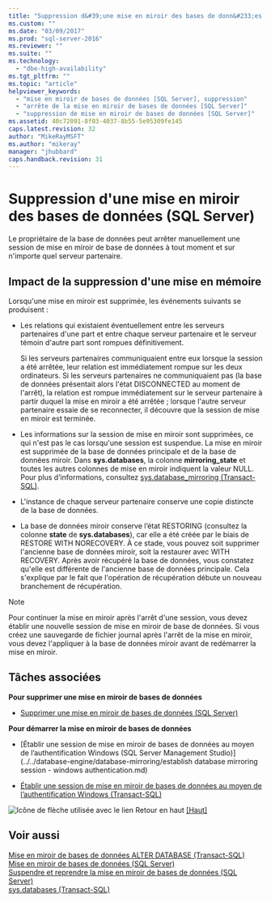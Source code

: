 ```yaml
---
title: "Suppression d&#39;une mise en miroir des bases de donn&#233;es (SQL Server) | Microsoft Docs"
ms.custom: ""
ms.date: "03/09/2017"
ms.prod: "sql-server-2016"
ms.reviewer: ""
ms.suite: ""
ms.technology: 
  - "dbe-high-availability"
ms.tgt_pltfrm: ""
ms.topic: "article"
helpviewer_keywords: 
  - "mise en miroir de bases de données [SQL Server], suppression"
  - "arrête de la mise en miroir de bases de données [SQL Server]"
  - "suppression de mise en miroir de bases de données [SQL Server]"
ms.assetid: 40c72091-8f03-4037-8b55-5e95309fe145
caps.latest.revision: 32
author: "MikeRayMSFT"
ms.author: "mikeray"
manager: "jhubbard"
caps.handback.revision: 31
---
```

# Suppression d&#39;une mise en miroir des bases de donn&#233;es (SQL Server)
  Le propriétaire de la base de données peut arrêter manuellement une session de mise en miroir de base de données à tout moment et sur n'importe quel serveur partenaire.  
  
## Impact de la suppression d'une mise en mémoire  
 Lorsqu'une mise en miroir est supprimée, les événements suivants se produisent :  
  
-   Les relations qui existaient éventuellement entre les serveurs partenaires d'une part et entre chaque serveur partenaire et le serveur témoin d'autre part sont rompues définitivement.  
  
     Si les serveurs partenaires communiquaient entre eux lorsque la session a été arrêtée, leur relation est immédiatement rompue sur les deux ordinateurs. Si les serveurs partenaires ne communiquaient pas (la base de données présentait alors l'état DISCONNECTED au moment de l'arrêt), la relation est rompue immédiatement sur le serveur partenaire à partir duquel la mise en miroir a été arrêtée ; lorsque l'autre serveur partenaire essaie de se reconnecter, il découvre que la session de mise en miroir est terminée.  
  
-   Les informations sur la session de mise en miroir sont supprimées, ce qui n'est pas le cas lorsqu'une session est suspendue. La mise en miroir est supprimée de la base de données principale et de la base de données miroir. Dans **sys.databases**, la colonne **mirroring_state** et toutes les autres colonnes de mise en miroir indiquent la valeur NULL. Pour plus d’informations, consultez [sys.database_mirroring &#40;Transact-SQL&#41;](../../relational-databases/system-catalog-views/sys-database-mirroring-transact-sql.md).  
  
-   L'instance de chaque serveur partenaire conserve une copie distincte de la base de données.  
  
-   La base de données miroir conserve l’état RESTORING (consultez la colonne **state** de **sys.databases**), car elle a été créée par le biais de RESTORE WITH NORECOVERY. À ce stade, vous pouvez soit supprimer l'ancienne base de données miroir, soit la restaurer avec WITH RECOVERY. Après avoir récupéré la base de données, vous constatez qu'elle est différente de l'ancienne base de données principale. Cela s'explique par le fait que l'opération de récupération débute un nouveau branchement de récupération.  
  
> [!NOTE]  
>  Pour continuer la mise en miroir après l'arrêt d'une session, vous devez établir une nouvelle session de mise en miroir de base de données. Si vous créez une sauvegarde de fichier journal après l'arrêt de la mise en miroir, vous devez l'appliquer à la base de données miroir avant de redémarrer la mise en miroir.  
  
##  <a name="RelatedTasks"></a> Tâches associées  
 **Pour supprimer une mise en miroir de bases de données**  
  
-   [Supprimer une mise en miroir de bases de données &#40;SQL Server&#41;](../../database-engine/database-mirroring/remove-database-mirroring-sql-server.md)  
  
 **Pour démarrer la mise en miroir de bases de données**  
  
-   [Établir une session de mise en miroir de bases de données au moyen de l’authentification Windows &#40;SQL Server Management Studio&#41;](../../database-engine/database-mirroring/establish database mirroring session - windows authentication.md)  
  
-   [Établir une session de mise en miroir de bases de données au moyen de l’authentification Windows &#40;Transact-SQL&#41;](../../database-engine/database-mirroring/establish-database-mirroring-session-windows-authentication.md)  
  
 ![Icône de flèche utilisée avec le lien Retour en haut](../../analysis-services/instances/media/uparrow16x16.png "Icône de flèche utilisée avec le lien Retour en haut") [&#91;Haut&#93;](#Top)  
  
## Voir aussi  
 [Mise en miroir de bases de données ALTER DATABASE &#40;Transact-SQL&#41;](../Topic/ALTER%20DATABASE%20Database%20Mirroring%20\(Transact-SQL\).md)   
 [Mise en miroir de bases de données &#40;SQL Server&#41;](../../database-engine/database-mirroring/database-mirroring-sql-server.md)   
 [Suspendre et reprendre la mise en miroir de bases de données &#40;SQL Server&#41;](../../database-engine/database-mirroring/pausing-and-resuming-database-mirroring-sql-server.md)   
 [sys.databases &#40;Transact-SQL&#41;](../../relational-databases/system-catalog-views/sys-databases-transact-sql.md)  
  
  